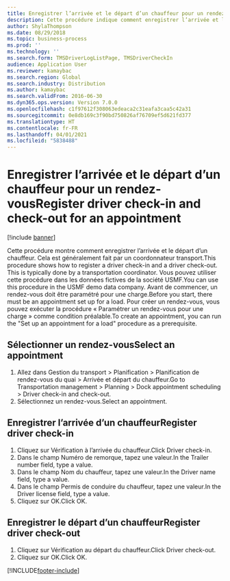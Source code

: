 ```yaml
---
title: Enregistrer l’arrivée et le départ d’un chauffeur pour un rendez-vous
description: Cette procédure indique comment enregistrer l’arrivée et le départ d’un chauffeur.
author: ShylaThompson
ms.date: 08/29/2018
ms.topic: business-process
ms.prod: ''
ms.technology: ''
ms.search.form: TMSDriverLogListPage, TMSDriverCheckIn
audience: Application User
ms.reviewer: kamaybac
ms.search.region: Global
ms.search.industry: Distribution
ms.author: kamaybac
ms.search.validFrom: 2016-06-30
ms.dyn365.ops.version: Version 7.0.0
ms.openlocfilehash: c1f97612f308063edeaca2c31eafa3caa5c42a31
ms.sourcegitcommit: 0e8db169c3f90bd750826af76709ef5d621fd377
ms.translationtype: HT
ms.contentlocale: fr-FR
ms.lasthandoff: 04/01/2021
ms.locfileid: "5838488"
---
```

# <a name="register-driver-check-in-and-check-out-for-an-appointment"></a><span data-ttu-id="dd442-103">Enregistrer l’arrivée et le départ d’un chauffeur pour un rendez-vous</span><span class="sxs-lookup"><span data-stu-id="dd442-103">Register driver check-in and check-out for an appointment</span></span>

[!include [banner](../../includes/banner.md)]

<span data-ttu-id="dd442-104">Cette procédure montre comment enregistrer l’arrivée et le départ d’un chauffeur. Cela est généralement fait par un coordonnateur transport.</span><span class="sxs-lookup"><span data-stu-id="dd442-104">This procedure shows how to register a driver check-in and a driver check-out. This is typically done by a transportation coordinator.</span></span> <span data-ttu-id="dd442-105">Vous pouvez utiliser cette procédure dans les données fictives de la société USMF.</span><span class="sxs-lookup"><span data-stu-id="dd442-105">You can use this procedure in the USMF demo data company.</span></span> <span data-ttu-id="dd442-106">Avant de commencer, un rendez-vous doit être paramétré pour une charge.</span><span class="sxs-lookup"><span data-stu-id="dd442-106">Before you start, there must be an appointment set up for a load.</span></span> <span data-ttu-id="dd442-107">Pour créer un rendez-vous, vous pouvez exécuter la procédure « Paramétrer un rendez-vous pour une charge » comme condition préalable.</span><span class="sxs-lookup"><span data-stu-id="dd442-107">To create an appointment, you can run the "Set up an appointment for a load" procedure as a prerequisite.</span></span>


## <a name="select-an-appointment"></a><span data-ttu-id="dd442-108">Sélectionner un rendez-vous</span><span class="sxs-lookup"><span data-stu-id="dd442-108">Select an appointment</span></span>
1. <span data-ttu-id="dd442-109">Allez dans Gestion du transport > Planification > Planification de rendez-vous du quai > Arrivée et départ du chauffeur.</span><span class="sxs-lookup"><span data-stu-id="dd442-109">Go to Transportation management > Planning > Dock appointment scheduling > Driver check-in and check-out.</span></span>
2. <span data-ttu-id="dd442-110">Sélectionnez un rendez-vous.</span><span class="sxs-lookup"><span data-stu-id="dd442-110">Select an appointment.</span></span>

## <a name="register-driver-check-in"></a><span data-ttu-id="dd442-111">Enregistrer l’arrivée d’un chauffeur</span><span class="sxs-lookup"><span data-stu-id="dd442-111">Register driver check-in</span></span>
1. <span data-ttu-id="dd442-112">Cliquez sur Vérification à l’arrivée du chauffeur.</span><span class="sxs-lookup"><span data-stu-id="dd442-112">Click Driver check-in.</span></span>
2. <span data-ttu-id="dd442-113">Dans le champ Numéro de remorque, tapez une valeur.</span><span class="sxs-lookup"><span data-stu-id="dd442-113">In the Trailer number field, type a value.</span></span>
3. <span data-ttu-id="dd442-114">Dans le champ Nom du chauffeur, tapez une valeur.</span><span class="sxs-lookup"><span data-stu-id="dd442-114">In the Driver name field, type a value.</span></span>
4. <span data-ttu-id="dd442-115">Dans le champ Permis de conduire du chauffeur, tapez une valeur.</span><span class="sxs-lookup"><span data-stu-id="dd442-115">In the Driver license field, type a value.</span></span>
5. <span data-ttu-id="dd442-116">Cliquez sur OK.</span><span class="sxs-lookup"><span data-stu-id="dd442-116">Click OK.</span></span>

## <a name="register-driver-check-out"></a><span data-ttu-id="dd442-117">Enregistrer le départ d’un chauffeur</span><span class="sxs-lookup"><span data-stu-id="dd442-117">Register driver check-out</span></span>
1. <span data-ttu-id="dd442-118">Cliquez sur Vérification au départ du chauffeur.</span><span class="sxs-lookup"><span data-stu-id="dd442-118">Click Driver check-out.</span></span>
2. <span data-ttu-id="dd442-119">Cliquez sur OK.</span><span class="sxs-lookup"><span data-stu-id="dd442-119">Click OK.</span></span>



[!INCLUDE[footer-include](../../../includes/footer-banner.md)]